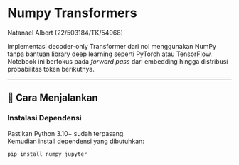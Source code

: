 # Numpy Transformers
Natanael Albert (22/503184/TK/54968)

Implementasi decoder-only Transformer dari nol menggunakan NumPy tanpa bantuan library deep learning seperti PyTorch atau TensorFlow.  
Notebook ini berfokus pada *forward pass* dari embedding hingga distribusi probabilitas token berikutnya.

---

## 🚀 Cara Menjalankan

### Instalasi Dependensi
Pastikan Python 3.10+ sudah terpasang.  
Kemudian install dependensi yang dibutuhkan:

```bash
pip install numpy jupyter
